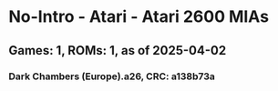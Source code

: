 # No-Intro - Atari - Atari 2600 MIAs
## Games: 1, ROMs: 1, as of 2025-04-02

### Dark Chambers (Europe).a26, CRC: a138b73a
